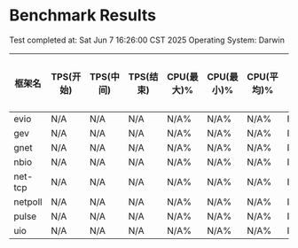 # Benchmark Results

Test completed at: Sat Jun  7 16:26:00 CST 2025
Operating System: Darwin

| 框架名 | TPS(开始) | TPS(中间) | TPS(结束) | CPU(最大)% | CPU(最小)% | CPU(平均)% | 内存(最大)MB | 内存(最小)MB | 内存(平均)MB | 线程(最大) | 线程(最小) | 线程(平均) | FD(最大) | FD(最小) | FD(平均) |
|--------|-----------|-----------|-----------|------------|------------|------------|-------------|-------------|-------------|------------|------------|------------|---------|---------|---------|
| evio | N/A | N/A | N/A | N/A% | N/A% | N/A% | N/AMB | N/AMB | N/AMB | N/A | N/A | N/A | N/A | N/A | N/A |
| gev | N/A | N/A | N/A | N/A% | N/A% | N/A% | N/AMB | N/AMB | N/AMB | N/A | N/A | N/A | N/A | N/A | N/A |
| gnet | N/A | N/A | N/A | N/A% | N/A% | N/A% | N/AMB | N/AMB | N/AMB | N/A | N/A | N/A | N/A | N/A | N/A |
| nbio | N/A | N/A | N/A | N/A% | N/A% | N/A% | N/AMB | N/AMB | N/AMB | N/A | N/A | N/A | N/A | N/A | N/A |
| net-tcp | N/A | N/A | N/A | N/A% | N/A% | N/A% | N/AMB | N/AMB | N/AMB | N/A | N/A | N/A | N/A | N/A | N/A |
| netpoll | N/A | N/A | N/A | N/A% | N/A% | N/A% | N/AMB | N/AMB | N/AMB | N/A | N/A | N/A | N/A | N/A | N/A |
| pulse | N/A | N/A | N/A | N/A% | N/A% | N/A% | N/AMB | N/AMB | N/AMB | N/A | N/A | N/A | N/A | N/A | N/A |
| uio | N/A | N/A | N/A | N/A% | N/A% | N/A% | N/AMB | N/AMB | N/AMB | N/A | N/A | N/A | N/A | N/A | N/A |

